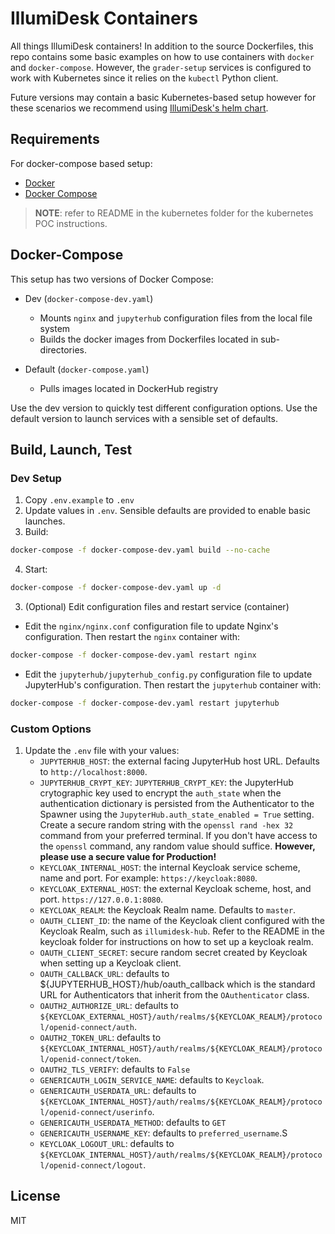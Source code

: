 # IllumiDesk Containers

All things IllumiDesk containers! In addition to the source Dockerfiles, this repo contains some basic examples on how to use containers with `docker` and `docker-compose`. However, the `grader-setup` services is configured to work with Kubernetes since it relies on the `kubectl` Python client.

Future versions may contain a basic Kubernetes-based setup however for these scenarios we recommend using [IllumiDesk's helm chart](https://github.com/illumidesk/helm-chart).

## Requirements

For docker-compose based setup:

- [Docker](https://docs.docker.com/get-docker/)
- [Docker Compose](https://docs.docker.com/compose/install/)

> **NOTE**: refer to README in the kubernetes folder for the kubernetes POC instructions.

## Docker-Compose

This setup has two versions of Docker Compose:

- Dev (`docker-compose-dev.yaml`)
  - Mounts `nginx` and `jupyterhub` configuration files from the local file system
  - Builds the docker images from Dockerfiles located in sub-directories.

- Default (`docker-compose.yaml`)
  - Pulls images located in DockerHub registry

Use the dev version to quickly test different configuration options. Use the default version to launch services with a sensible set of defaults.

## Build, Launch, Test

### Dev Setup

1. Copy `.env.example` to `.env`
2. Update values in `.env`. Sensible defaults are provided to enable basic launches.
3. Build:

```bash
docker-compose -f docker-compose-dev.yaml build --no-cache
```

4. Start:

```bash
docker-compose -f docker-compose-dev.yaml up -d
```

3. (Optional) Edit configuration files and restart service (container)

- Edit the `nginx/nginx.conf` configuration file to update Nginx's configuration. Then restart the `nginx` container with:

```bash
docker-compose -f docker-compose-dev.yaml restart nginx
```

- Edit the `jupyterhub/jupyterhub_config.py` configuration file to update JupyterHub's configuration. Then restart the `jupyterhub` container with:

```bash
docker-compose -f docker-compose-dev.yaml restart jupyterhub
```

### Custom Options

1. Update the `.env` file with your values:
    - `JUPYTERHUB_HOST`: the external facing JupyterHub host URL. Defaults to `http://localhost:8000`.
    - `JUPYTERHUB_CRYPT_KEY`: `JUPYTERHUB_CRYPT_KEY`: the JupyterHub crytographic key used to encrypt the `auth_state` when the authentication dictionary is persisted from the Authenticator to the Spawner using the `JupyterHub.auth_state_enabled = True` setting. Create a secure random string with the `openssl rand -hex 32` command from your preferred terminal. If you don't have access to the `openssl` command, any random value should suffice. **However, please use a secure value for Production!**
    - `KEYCLOAK_INTERNAL_HOST`: the internal Keycloak service scheme, name and port. For example: `https://keycloak:8080`.
    - `KEYCLOAK_EXTERNAL_HOST`: the external Keycloak scheme, host, and port. `https://127.0.0.1:8080`.
    - `KEYCLOAK_REALM`: the Keycloak Realm name. Defaults to `master`.
    - `OAUTH_CLIENT_ID`: the name of the Keycloak client configured with the Keycloak Realm, such as `illumidesk-hub`. Refer to the README in the keycloak folder for instructions on how to set up a keycloak realm.
    - `OAUTH_CLIENT_SECRET`: secure random secret created by Keycloak when setting up a Keycloak client.
    - `OAUTH_CALLBACK_URL`: defaults to ${JUPYTERHUB_HOST}/hub/oauth_callback which is the standard URL for Authenticators that inherit from the `OAuthenticator` class.
    - `OAUTH2_AUTHORIZE_URL`: defaults to `${KEYCLOAK_EXTERNAL_HOST}/auth/realms/${KEYCLOAK_REALM}/protocol/openid-connect/auth`.
    - `OAUTH2_TOKEN_URL`: defaults to `${KEYCLOAK_INTERNAL_HOST}/auth/realms/${KEYCLOAK_REALM}/protocol/openid-connect/token`.
    - `OAUTH2_TLS_VERIFY`: defaults to `False`
    - `GENERICAUTH_LOGIN_SERVICE_NAME`: defaults to `Keycloak`.
    - `GENERICAUTH_USERDATA_URL`: defaults to `${KEYCLOAK_INTERNAL_HOST}/auth/realms/${KEYCLOAK_REALM}/protocol/openid-connect/userinfo`.
    - `GENERICAUTH_USERDATA_METHOD`: defaults to `GET`
    - `GENERICAUTH_USERNAME_KEY`: defaults to `preferred_username`.S
    - `KEYCLOAK_LOGOUT_URL`: defaults to `${KEYCLOAK_INTERNAL_HOST}/auth/realms/${KEYCLOAK_REALM}/protocol/openid-connect/logout`.

## License

MIT
